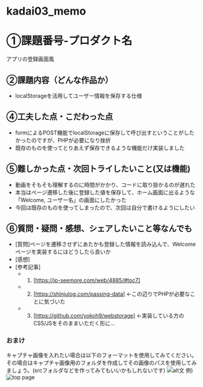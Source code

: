 # kadai03_memo
# ①課題番号-プロダクト名

アプリの登録画面風

## ②課題内容（どんな作品か）

- localStorageを活用してユーザー情報を保存する仕様

## ④工夫した点・こだわった点

- formによるPOST機能でlocalStorageに保存して呼び出すということがしたかったのですが、PHPが必要になり挫折
- 既存のものを使ってとりあえず保存できるような機能だけ実装しました

## ⑤難しかった点・次回トライしたいこと(又は機能)

- 動画をそもそも理解するのに時間がかかり、コードに取り掛かるのが遅れた
- 本当はページ遷移した後に登録した値を保存して、ホーム画面に出るような「Welcome, ユーザー名」の画面にしたかった
- 今回は既存のものを使ってしまったので、次回は自分で書けるようにしたい

## ⑥質問・疑問・感想、シェアしたいこと等なんでも

- [質問]ページを遷移させずにあたかも登録した情報を読み込んで、Welcomeページを実装するにはどうしたら良いか
- [感想]
- [参考記事]
  - 1. [https://jp-seemore.com/web/4885/#toc7]
  - 2. [https://shinjulog.com/passing-data] ←この辺りでPHPが必要なことに気づいた
  - 3. [https://github.com/yokoh9/webstorage] ←実装している方のCSS/JSをそのままいただく形に...

### おまけ

キャプチャ画像を入れたい場合は以下のフォーマットを使用してみてください。その場合はキャプチャ画像用のフォルダを作成してその画像のパスを使用してみましょう。(srcフォルダなどを作ってみてもいいかもしれないです)
![alt文](画像URL)
例)
![top page](./src/capture1.png)
